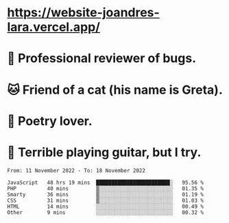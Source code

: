 # https://website-joandres-lara.vercel.app/
# 🐛 Professional reviewer of bugs.
# 🐱 Friend of a cat (his name is Greta).
# 📜 Poetry lover.
# 🎸 Terrible playing guitar, but I try.

<!--START_SECTION:waka-->

```text
From: 11 November 2022 - To: 18 November 2022

JavaScript   48 hrs 19 mins  ████████████████████████░   95.56 %
PHP          40 mins         ▒░░░░░░░░░░░░░░░░░░░░░░░░   01.35 %
Smarty       36 mins         ▒░░░░░░░░░░░░░░░░░░░░░░░░   01.19 %
CSS          31 mins         ▒░░░░░░░░░░░░░░░░░░░░░░░░   01.03 %
HTML         14 mins         ░░░░░░░░░░░░░░░░░░░░░░░░░   00.49 %
Other        9 mins          ░░░░░░░░░░░░░░░░░░░░░░░░░   00.32 %
```

<!--END_SECTION:waka-->
